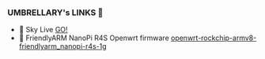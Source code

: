 ### UMBRELLARY's LINKS 📶

- 🎦 Sky Live [GO!](http://202.umbrellary.com:1000/hdd/skylive) 
- 🎯 FriendlyARM NanoPi R4S Openwrt firmware [openwrt-rockchip-armv8-friendlyarm_nanopi-r4s-1g](http://202.umbrellary.com:1000/openwrt/)
